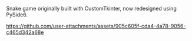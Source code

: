 Snake game originally built with CustomTkinter, now redesigned using PySide6.


https://github.com/user-attachments/assets/905c605f-cda4-4a78-9056-c465d342a68e

